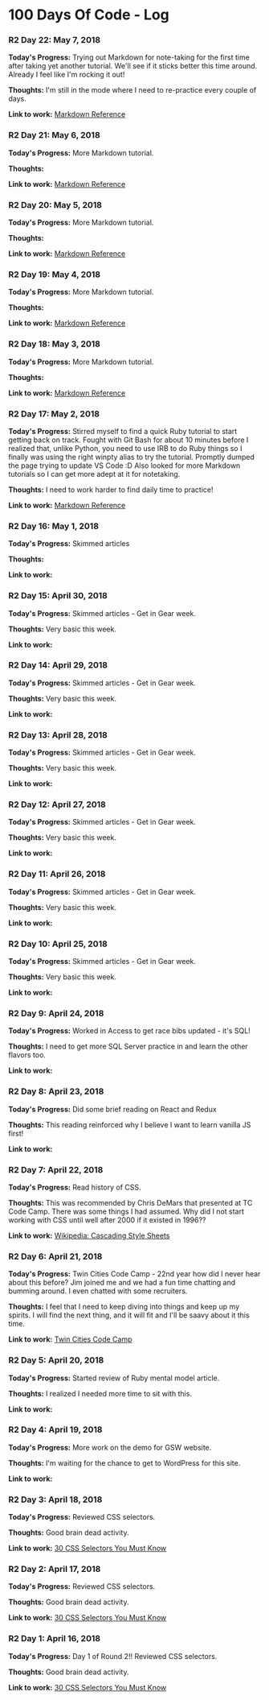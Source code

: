 # 100 Days Of Code - Log

### R2 Day 22: May 7, 2018

**Today's Progress:** Trying out Markdown for note-taking for the first time after taking yet another tutorial. We'll see if it sticks better this time around. Already I feel like I'm rocking it out!

**Thoughts:** I'm still in the mode where I need to re-practice every couple of days.

**Link to work:** [Markdown Reference](http://commonmark.org/help/)


### R2 Day 21: May 6, 2018

**Today's Progress:** More Markdown tutorial. 

**Thoughts:** 

**Link to work:** [Markdown Reference](http://commonmark.org/help/)


### R2 Day 20: May 5, 2018

**Today's Progress:** More Markdown tutorial. 

**Thoughts:** 

**Link to work:** [Markdown Reference](http://commonmark.org/help/)


### R2 Day 19: May 4, 2018

**Today's Progress:** More Markdown tutorial. 

**Thoughts:** 

**Link to work:** [Markdown Reference](http://commonmark.org/help/)


### R2 Day 18: May 3, 2018

**Today's Progress:** More Markdown tutorial. 

**Thoughts:** 

**Link to work:** [Markdown Reference](http://commonmark.org/help/)


### R2 Day 17: May 2, 2018

**Today's Progress:** Stirred myself to find a quick Ruby tutorial to start getting back on track. Fought with Git Bash for about 10 minutes before I realized that, unlike Python, you need to use IRB to do Ruby things so I finally was using the right winpty alias to try the tutorial. Promptly dumped the page trying to update VS Code :D Also looked for more Markdown tutorials so I can get more adept at it for notetaking. 

**Thoughts:** I need to work harder to find daily time to practice!

**Link to work:** [Markdown Reference](http://commonmark.org/help/)


### R2 Day 16: May 1, 2018

**Today's Progress:** Skimmed articles

**Thoughts:** 

**Link to work:** 

### R2 Day 15: April 30, 2018

**Today's Progress:** Skimmed articles - Get in Gear week.

**Thoughts:** Very basic this week.

**Link to work:** 

### R2 Day 14: April 29, 2018

**Today's Progress:** Skimmed articles - Get in Gear week.

**Thoughts:** Very basic this week.

**Link to work:** 

### R2 Day 13: April 28, 2018

**Today's Progress:** Skimmed articles - Get in Gear week.

**Thoughts:** Very basic this week.

**Link to work:** 

### R2 Day 12: April 27, 2018

**Today's Progress:** Skimmed articles - Get in Gear week.

**Thoughts:** Very basic this week.

**Link to work:** 

### R2 Day 11: April 26, 2018

**Today's Progress:** Skimmed articles - Get in Gear week.

**Thoughts:** Very basic this week.

**Link to work:** 

### R2 Day 10: April 25, 2018

**Today's Progress:** Skimmed articles - Get in Gear week.

**Thoughts:** Very basic this week.

**Link to work:** 

### R2 Day 9: April 24, 2018

**Today's Progress:**  Worked in Access to get race bibs updated - it's SQL!

**Thoughts:** I need to get more SQL Server practice in and learn the other flavors too.

**Link to work:** 

### R2 Day 8: April 23, 2018

**Today's Progress:** Did some brief reading on React and Redux

**Thoughts:** This reading reinforced why I believe I want to learn vanilla JS first!

**Link to work:** 

### R2 Day 7: April 22, 2018

**Today's Progress:** Read history of CSS.

**Thoughts:** This was recommended by Chris DeMars that presented at TC Code Camp. There was some things I had assumed. Why did I not start working with CSS until well after 2000 if it existed in 1996??

**Link to work:** [Wikipedia: Cascading Style Sheets](https://en.wikipedia.org/wiki/Cascading_Style_Sheets)

### R2 Day 6: April 21, 2018

**Today's Progress:** Twin Cities Code Camp - 22nd year how did I never hear about this before? Jim joined me and we had a fun time chatting and bumming around. I even chatted with some recruiters.

**Thoughts:** I feel that I need to keep diving into things and keep up my spirits. I will find the next thing, and it will fit and I'll be saavy about it this time.

**Link to work:** [Twin Cities Code Camp](https://twincitiescodecamp.com/#/home)

### R2 Day 5: April 20, 2018

**Today's Progress:** Started review of Ruby mental model article.

**Thoughts:**  I realized I needed more time to sit with this.

**Link to work:** 

### R2 Day 4: April 19, 2018

**Today's Progress:** More work on the demo for GSW website.

**Thoughts:** I'm waiting for the chance to get to WordPress for this site.

**Link to work:** 

### R2 Day 3: April 18, 2018

**Today's Progress:** Reviewed CSS selectors.

**Thoughts:** Good brain dead activity.

**Link to work:** [30 CSS Selectors You Must Know](https://code.tutsplus.com/tutorials/the-30-css-selectors-you-must-memorize--net-16048)

### R2 Day 2: April 17, 2018

**Today's Progress:** Reviewed CSS selectors.

**Thoughts:** Good brain dead activity.

**Link to work:** [30 CSS Selectors You Must Know](https://code.tutsplus.com/tutorials/the-30-css-selectors-you-must-memorize--net-16048)


### R2 Day 1: April 16, 2018

**Today's Progress:** Day 1 of Round 2!! Reviewed CSS selectors.

**Thoughts:** Good brain dead activity.

**Link to work:** [30 CSS Selectors You Must Know](https://code.tutsplus.com/tutorials/the-30-css-selectors-you-must-memorize--net-16048)
